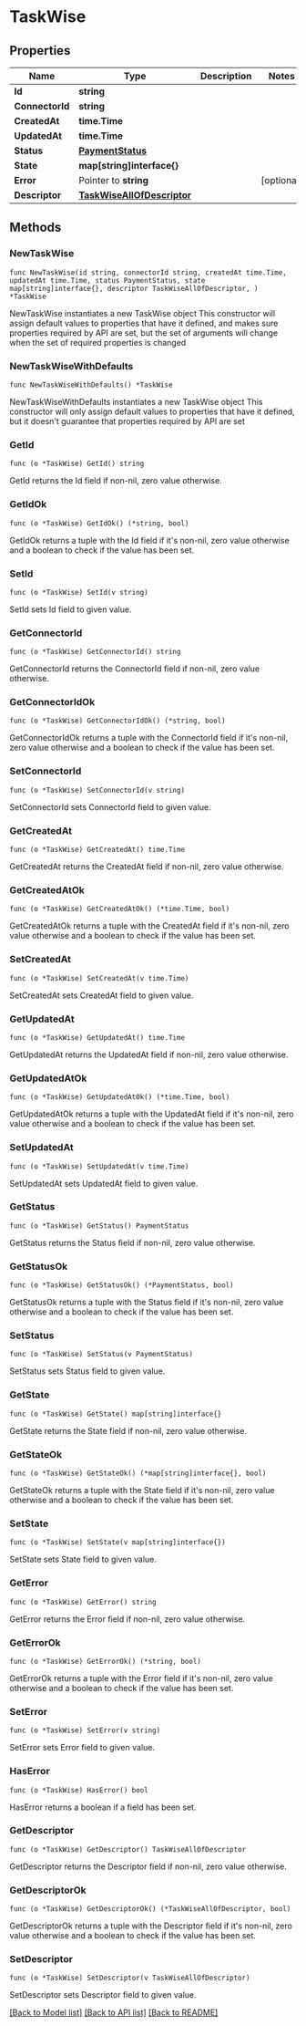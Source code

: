 # TaskWise

## Properties

Name | Type | Description | Notes
------------ | ------------- | ------------- | -------------
**Id** | **string** |  | 
**ConnectorId** | **string** |  | 
**CreatedAt** | **time.Time** |  | 
**UpdatedAt** | **time.Time** |  | 
**Status** | [**PaymentStatus**](PaymentStatus.md) |  | 
**State** | **map[string]interface{}** |  | 
**Error** | Pointer to **string** |  | [optional] 
**Descriptor** | [**TaskWiseAllOfDescriptor**](TaskWiseAllOfDescriptor.md) |  | 

## Methods

### NewTaskWise

`func NewTaskWise(id string, connectorId string, createdAt time.Time, updatedAt time.Time, status PaymentStatus, state map[string]interface{}, descriptor TaskWiseAllOfDescriptor, ) *TaskWise`

NewTaskWise instantiates a new TaskWise object
This constructor will assign default values to properties that have it defined,
and makes sure properties required by API are set, but the set of arguments
will change when the set of required properties is changed

### NewTaskWiseWithDefaults

`func NewTaskWiseWithDefaults() *TaskWise`

NewTaskWiseWithDefaults instantiates a new TaskWise object
This constructor will only assign default values to properties that have it defined,
but it doesn't guarantee that properties required by API are set

### GetId

`func (o *TaskWise) GetId() string`

GetId returns the Id field if non-nil, zero value otherwise.

### GetIdOk

`func (o *TaskWise) GetIdOk() (*string, bool)`

GetIdOk returns a tuple with the Id field if it's non-nil, zero value otherwise
and a boolean to check if the value has been set.

### SetId

`func (o *TaskWise) SetId(v string)`

SetId sets Id field to given value.


### GetConnectorId

`func (o *TaskWise) GetConnectorId() string`

GetConnectorId returns the ConnectorId field if non-nil, zero value otherwise.

### GetConnectorIdOk

`func (o *TaskWise) GetConnectorIdOk() (*string, bool)`

GetConnectorIdOk returns a tuple with the ConnectorId field if it's non-nil, zero value otherwise
and a boolean to check if the value has been set.

### SetConnectorId

`func (o *TaskWise) SetConnectorId(v string)`

SetConnectorId sets ConnectorId field to given value.


### GetCreatedAt

`func (o *TaskWise) GetCreatedAt() time.Time`

GetCreatedAt returns the CreatedAt field if non-nil, zero value otherwise.

### GetCreatedAtOk

`func (o *TaskWise) GetCreatedAtOk() (*time.Time, bool)`

GetCreatedAtOk returns a tuple with the CreatedAt field if it's non-nil, zero value otherwise
and a boolean to check if the value has been set.

### SetCreatedAt

`func (o *TaskWise) SetCreatedAt(v time.Time)`

SetCreatedAt sets CreatedAt field to given value.


### GetUpdatedAt

`func (o *TaskWise) GetUpdatedAt() time.Time`

GetUpdatedAt returns the UpdatedAt field if non-nil, zero value otherwise.

### GetUpdatedAtOk

`func (o *TaskWise) GetUpdatedAtOk() (*time.Time, bool)`

GetUpdatedAtOk returns a tuple with the UpdatedAt field if it's non-nil, zero value otherwise
and a boolean to check if the value has been set.

### SetUpdatedAt

`func (o *TaskWise) SetUpdatedAt(v time.Time)`

SetUpdatedAt sets UpdatedAt field to given value.


### GetStatus

`func (o *TaskWise) GetStatus() PaymentStatus`

GetStatus returns the Status field if non-nil, zero value otherwise.

### GetStatusOk

`func (o *TaskWise) GetStatusOk() (*PaymentStatus, bool)`

GetStatusOk returns a tuple with the Status field if it's non-nil, zero value otherwise
and a boolean to check if the value has been set.

### SetStatus

`func (o *TaskWise) SetStatus(v PaymentStatus)`

SetStatus sets Status field to given value.


### GetState

`func (o *TaskWise) GetState() map[string]interface{}`

GetState returns the State field if non-nil, zero value otherwise.

### GetStateOk

`func (o *TaskWise) GetStateOk() (*map[string]interface{}, bool)`

GetStateOk returns a tuple with the State field if it's non-nil, zero value otherwise
and a boolean to check if the value has been set.

### SetState

`func (o *TaskWise) SetState(v map[string]interface{})`

SetState sets State field to given value.


### GetError

`func (o *TaskWise) GetError() string`

GetError returns the Error field if non-nil, zero value otherwise.

### GetErrorOk

`func (o *TaskWise) GetErrorOk() (*string, bool)`

GetErrorOk returns a tuple with the Error field if it's non-nil, zero value otherwise
and a boolean to check if the value has been set.

### SetError

`func (o *TaskWise) SetError(v string)`

SetError sets Error field to given value.

### HasError

`func (o *TaskWise) HasError() bool`

HasError returns a boolean if a field has been set.

### GetDescriptor

`func (o *TaskWise) GetDescriptor() TaskWiseAllOfDescriptor`

GetDescriptor returns the Descriptor field if non-nil, zero value otherwise.

### GetDescriptorOk

`func (o *TaskWise) GetDescriptorOk() (*TaskWiseAllOfDescriptor, bool)`

GetDescriptorOk returns a tuple with the Descriptor field if it's non-nil, zero value otherwise
and a boolean to check if the value has been set.

### SetDescriptor

`func (o *TaskWise) SetDescriptor(v TaskWiseAllOfDescriptor)`

SetDescriptor sets Descriptor field to given value.



[[Back to Model list]](../README.md#documentation-for-models) [[Back to API list]](../README.md#documentation-for-api-endpoints) [[Back to README]](../README.md)



